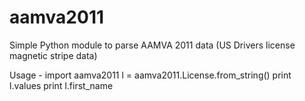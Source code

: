 aamva2011
=========

Simple Python module to parse AAMVA 2011 data (US Drivers license magnetic stripe data)

Usage - 
import aamva2011
l = aamva2011.License.from_string(<AAMVA compliant string>)
print l.values
print l.first_name
